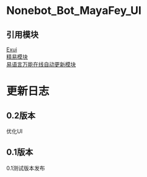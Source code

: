 # Nonebot_Bot_MayaFey_UI
## 引用模块
[Exui](https://www.iexui.com/)  
[精易模块](http://ec.125.la/)  
[易语言万能在线自动更新模块](https://www.52pojie.cn/thread-1118310-1-1.html)  

# 更新日志
## 0.2版本
优化UI

## 0.1版本
0.1测试版本发布
